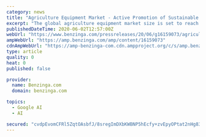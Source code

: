 ```yaml
---
category: news
title: "Agriculture Equipment Market - Active Promotion of Sustainable Agricultural Practices by Governments in Developing Economies to Fuel the Market Growth"
excerpt: "The global agriculture equipment market size is set to reach USD 227.76 billion by 2026, exhibiting a CAGR of 7.2% during the"
publishedDateTime: 2020-06-02T12:57:00Z
webUrl: "https://www.benzinga.com/pressreleases/20/06/g16159073/agriculture-equipment-market-active-promotion-of-sustainable-agricultural-practices-by-governments"
ampWebUrl: "https://amp.benzinga.com/amp/content/16159073"
cdnAmpWebUrl: "https://amp-benzinga-com.cdn.ampproject.org/c/s/amp.benzinga.com/amp/content/16159073"
type: article
quality: 0
heat: 0
published: false

provider:
  name: Benzinga.com
  domain: benzinga.com

topics:
  - Google AI
  - AI

secured: "cvdpEvomCFRl5ZqtOAsbfJ/8sregImDXbKWBNP5hEcfy+zvEpyOPtat2nHg83xgvbARxlYDr+f1NuVkJPS0BFj6wHAlrXlPDptUHJmfo0Cp+c9m42lAd47QbiMUanJ0pUHo8zT+EpKk+faMncGmqJPzRtBDvZxvAJgpIOwzE57+8YlSPwI1m+CCOH4N5RwNTghhdGU4a8/nce8JI0gtN4k2bG1z54RjJ57QdDzujdYudVwGU0FsbRw6ZfH4rL4FOG93Edgla06RMfKjUGjfK5seBSVIpzto/glMY6ki9NJZZgdLUz0TfUBvv80dEzaC+;s6Xm3j7TOYfQSFP3Bg1ftA=="
---
```


